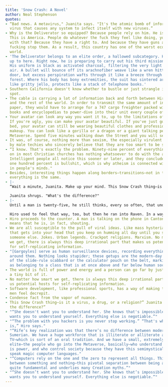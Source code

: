 ```yaml
---
title: 'Snow Crash: A Novel'
author: Neal Stephenson
quotes:
- “Bad news. A metavirus," Juanita says. "It's the atomic bomb of informational warfare—a
  virus that causes any system to infect itself with new viruses.”
- Why is the Deliverator so equipped? Because people rely on him. He is a role model.
  This is America. People do whatever the fuck they feel like doing, you got a problem
  with that? Because they have a right to. And because they have guns and no one can
  fucking stop them. As a result, this country has one of the worst economies in the
  world.
- 'The Deliverator belongs to an elite order, a hallowed subcategory. He''s got esprit
  up to here. Right now, he is preparing to carry out his third mission of the night.
  His uniform is black as activated charcoal, filtering the very light out of the
  air. A bullet will bounce off its arachnofiber weave like a wren hitting a patio
  door, but excess perspiration wafts through it like a breeze through a freshly napalmed
  forest. Where his body has bony extremities, the suit has sintered armorgel: feels
  like gritty jello, protects like a stack of telephone books.'
- Southern California doesn't know whether to bustle or just strangle itself on the
  spot.
- The cable is carrying a lot of information back and forth between Hiro's computer
  and the rest of the world. In order to transmit the same amount of information on
  paper, they would have to arrange for a 747 cargo freighter packed with telephone
  books and encyclopedias to power-dive into their unit every couple of minutes, forever.
- Your avatar can look any way you want it to, up to the limitations of your equipment.
  If you're ugly, you can make your avatar beautiful. If you've just gotten out of
  bed, your avatar can still be wearing beautiful clothes and professionally applied
  makeup. You can look like a gorilla or a dragon or a giant talking penis in the
  Metaverse. Spend five minutes walking down the Street and you will see all of these.
- It was, of course, nothing more than sexism, the especially virulent type espoused
  by male techies who sincerely believe that they are too smart to be sexists.
- “I know. That's exactly the problem. Ninety-nine percent of everything that goes
  on in most Christian churches has nothing whatsoever to do with the actual religion.
  Intelligent people all notice this sooner or later, and they conclude that the entire
  one hundred percent is bullshit, which is why atheism is connected with being intelligent
  in people's minds."
- Besides, interesting things happen along borders—transitions—not in the middle where
  everything is the same.
- |-
  “Wait a minute, Juanita. Make up your mind. This Snow Crash thing—is it a virus, a drug, or a religion?"

  Juanita shrugs. "What's the difference?"
- |-
  Until a man is twenty-five, he still thinks, every so often, that under the right circumstances he could be the baddest motherfucker in the world. If I moved to a martial-arts monastery in China and studied real hard for ten years. If my family was wiped out by Colombian drug dealers and I swore myself to revenge. If I got a fatal disease, had one year to live, devoted it to wiping out street crime. If I just dropped out and devoted my life to being bad.

  Hiro used to feel that way, too, but then he ran into Raven. In a way, this is liberating. He no longer has to worry about trying to be the baddest motherfucker in the world. The position is taken.
- Hiro proceeds to the counter. A man is talking on the phone in Cantonese, which
  means that he is, in fact, shouting.
- We are all susceptible to the pull of viral ideas. Like mass hysteria. Or a tune
  that gets into your head that you keep on humming all day until you spread it to
  someone else. Jokes. Urban legends. Crackpot religions. Marxism. No matter how smart
  we get, there is always this deep irrational part that makes us potential hosts
  for self-replicating information.
- "[Gargoyles] serve as human surveillance devices, recording everything that happens
  around them. Nothing looks stupider; these getups are the modern-day equivalent
  of the slide-rule scabbard or the calculator pouch on the belt, marking the user
  as belonging to a class that is at once above and far below human society."
- The world is full of power and energy and a person can go far by just skimming off
  a tiny bit of it.
- No matter how smart we get, there is always this deep irrational part that makes
  us potential hosts for self-replicating information.
- Software development, like professional sports, has a way of making thirty-year-old
  men feel decrepit.
- Condense fact from the vapor of nuance.
- This Snow Crash thing—is it a virus, a drug, or a religion?” Juanita shrugs. “What’s
  the difference?”
- "“She doesn't want you to understand her. She knows that's impossible. She just
  wants you to understand yourself. Everything else is negotiable.”"
- "“The problem with you hackers is you never stop working.” “That's what a hacker
  is,” Hiro says."
- "“Rife’s key realization was that there’s no difference between modern culture and
  Sumerian. We have a huge workforce that is illiterate or alliterate and relies on
  TV—which is sort of an oral tradition. And we have a small, extremely literate power
  elite—the people who go into the Metaverse, basically—who understand that information
  is power, and who control society because they have this semimystical ability to
  speak magic computer languages."
- "“Computers rely on the one and the zero to represent all things. This distinction
  between something and nothing—this pivotal separation between being and nonbeing—is
  quite fundamental and underlies many Creation myths.”"
- "“She doesn’t want you to understand her. She knows that’s impossible. She just
  wants you to understand yourself. Everything else is negotiable.”"
---
```

